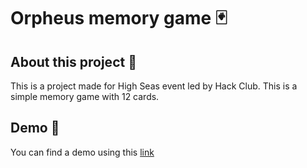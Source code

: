 # Orpheus memory game 🃏
## About this project 🔨
This is a project made for High Seas event led by Hack Club.
This is a simple memory game with 12 cards.
## Demo 📼
You can find a demo using this [link](https://orpheus-memory-game.vercel.app/)
